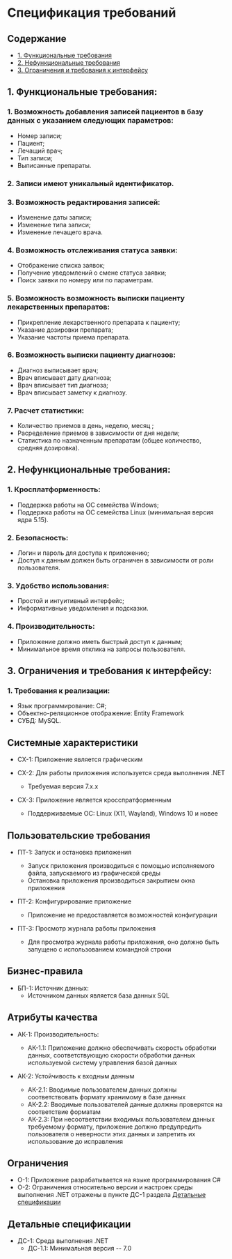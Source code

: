 # Спецификация требований

## Содержание

- [1. Функциональные требования](#1функциональные-требования)
- [2. Нефункциональные требования](#2нефункциональные-требования)
- [3. Ограничения и требования к интерфейсу](#3ограничения-и-требования-к-интерфейсу)

## 1. Функциональные требования:

### 1. Возможность добавления записей пациентов в базу данных с указанием следующих параметров:

- Номер записи;
- Пациент;
- Лечащий врач;
- Тип записи;
- Выписанные препараты.

### 2. Записи имеют уникальный идентификатор.

### 3. Возможность редактирования записей:

- Изменение даты записи;
- Изменение типа записи;
- Изменение лечащего врача.

### 4. Возможность отслеживания статуса заявки:

- Отображение списка заявок;
- Получение уведомлений о смене статуса заявки;
- Поиск заявки по номеру или по параметрам.

### 5. Возможность возможность выписки пациенту лекарственных препаратов:

- Прикрепление лекарственного препарата к пациенту;
- Указание дозировки препарата;
- Указание частоты приема препарата.

### 6. Возможность выписки пациенту диагнозов:

- Диагноз выписывает врач;
- Врач вписывает дату диагноза;
- Врач вписывает тип диагноза;
- Врач вписывает заметку к диагнозу.

### 7. Расчет статистики:

- Количество приемов в день, неделю, месяц ;
- Расределение приемов в зависимости от дня недели;
- Статистика по назначенным препаратам (общее количество, средняя дозировка).

## 2. Нефункциональные требования:

### 1. Кросплатформенность:

- Поддержка работы на ОС семейства Windows;
- Поддержка работы на ОС семейства Linux (минимальная версия ядра 5.15).

### 2. Безопасность:

- Логин и пароль для доступа к приложению;
- Доступ к данным должен быть ограничен в зависимости от роли пользователя.

### 3. Удобство использования:

- Простой и интуитивный интерфейс;
- Информативные уведомления и подсказки.

### 4. Производительность:

- Приложение должно иметь быстрый доступ к данным;
- Минимальное время отклика на запросы пользователя.

## 3. Ограничения и требования к интерфейсу:

### 1. Требования к реализации:

- Язык программирование: C#;
- Объектно-реляционное отображение: Entity Framework
- СУБД: MySQL.

## **Системные характеристики**

- СХ-1: Приложение является графическим

- СХ-2: Для работы приложения используется среда выполнения .NET
    - Требуемая версия 7.x.x

- СХ-3: Приложение является кросспратформенным
    - Поддерживаемые ОС: Linux (X11, Wayland), Windows 10 и новее

## **Пользовательские требования**

- ПТ-1: Запуск и остановка приложения
    - Запуск приложения производиться с помощью исполняемого файла, запускаемого из графической среды
    - Остановка приложения производиться закрытием окна приложения

- ПТ-2: Конфигурирование приложение
    - Приложение не предоставляется возможностей конфигурации

- ПТ-3: Просмотр журнала работы приложения
    - Для просмотра журнала работы приложения, оно должно быть запущено с использованием командной строки

## **Бизнес-правила**

- БП-1: Источник данных:
    - Источником данных является база данных SQL

## **Атрибуты качества**

- АК-1: Производительность:
    - АК-1.1: Приложение должно обеспечивать скорость обработки данных, соответствующую скорости обработки данных
      используемой систему управления базой данных

- АК-2: Устойчивость к входным данным
    - АК-2.1: Вводимые пользователем данных должны соответствовать формату хранимому в базе данных
    - АК-2.2: Вводимые пользователей данные должны проверятся на соответствие форматам
    - АК-2.3: При несоответствии входимых пользователем данных требуемому формату, приложение должно предупредить
      пользователя о неверности этих данных и запретить их использование до исправления

## **Ограничения**

- О-1: Приложение разрабатывается на языке программирования C#
- О-2: Ограничения относительно версии и настроек среды выполнения .NET отражены в пункте ДС-1
  раздела [Детальные спецификации](#детальные-спецификации)

## **Детальные спецификации**

- ДС-1: Среда выполнения .NET
  - ДС-1.1: Минимальная версия -- 7.0